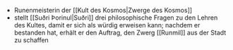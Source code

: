 - Runenmeisterin der [[Kult des Kosmos|Zwerge des Kosmos]]
- stellt [[Suðri Þorinul|Suðri]] drei philosophische Fragen zu den Lehren des Kultes, damit er sich als würdig erweisen kann; nachdem er bestanden hat, erhält er den Auftrag, den Zwerg [[Runmil]] aus der Stadt zu schaffen